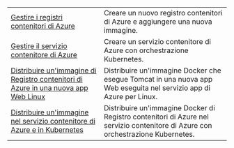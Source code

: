 |  |  |
|---------|---------|
| [Gestire i registri contenitori di Azure][1] | Creare un nuovo registro contenitori di Azure e aggiungere una nuova immagine. | 
| [Gestire il servizio contenitore di Azure][2] | Creare un servizio contenitore di Azure con orchestrazione Kubernetes. | 
| [Distribuire un'immagine di Registro contenitori di Azure in una nuova app Web Linux][3] | Distribuire un'immagine Docker che esegue Tomcat in una nuova app Web eseguita nel servizio app di Azure per Linux. | 
| [Distribuire un'immagine nel servizio contenitore di Azure e in Kubernetes][4] | Distribuire un'immagine Docker di Registro contenitori di Azure nel servizio contenitore di Azure con orchestrazione Kubernetes. |

[1]: https://azure.microsoft.com/resources/samples/acr-java-manage-azure-container-registry/
[2]: https://azure.microsoft.com/resources/samples/acs-java-manage-azure-container-service/
[3]: https://azure.microsoft.com/resources/samples/app-service-java-deploy-image-from-acr-to-linux/
[4]: https://azure.microsoft.com/resources/samples/aad-java-browse-graph-and-manage-roles/
